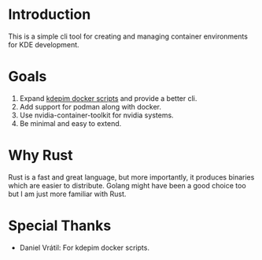# Introduction
This is a simple cli tool for creating and managing container environments for KDE development.

# Goals
1. Expand [kdepim docker scripts](https://community.kde.org/KDE_PIM/Docker) and provide a better cli.
2. Add support for podman along with docker.
3. Use nvidia-container-toolkit for nvidia systems.
4. Be minimal and easy to extend.

# Why Rust
Rust is a fast and great language, but more importantly, it produces binaries which are easier to distribute. 
Golang might have been a good choice too but I am just more familiar with Rust.

# Special Thanks
- Daniel Vrátil: For kdepim docker scripts.
